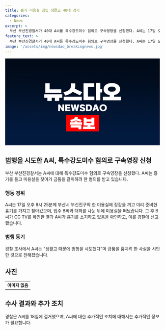 ```yaml
---
title: 흉기 미용실 침입 생활고 40대 검거
categories:
  - News
excerpt: >
  부산 부산진경찰서가 40대 A씨를 특수강도미수 혐의로 구속영장을 신청했다. A씨는 17일 오후 미용실에 흉기를 들고 금품 갈취를 시도한 혐의를 받았으나, 업주 B씨의 신고로 경찰에 검거됐다. A씨는 경찰 조사에서 생활고 때문에 범행을 저질렀다고 시인했다.
feature_text: >
  부산 부산진경찰서가 40대 A씨를 특수강도미수 혐의로 구속영장을 신청했다. A씨는 17일 오후 미용실에 흉기를 들고 금품 갈취를 시도한 혐의를 받았으나, 업주 B씨의 신고로 경찰에 검거됐다. A씨는 경찰 조사에서 생활고 때문에 범행을 저질렀다고 시인했다.
image: '/assets/img/newsdao_breakingnews.jpg'
---
```


<p><img src="/assets/img/newsdao_breakingnews.jpg" alt="implanttips 속보" /></p>

<h2 data-ke-size="size26">범행을 시도한 A씨, 특수강도미수 혐의로 구속영장 신청</h2>

<p data-ke-size="size16">부산 부산진경찰서는 A씨에 대해 특수강도미수 혐의로 구속영장을 신청했다. A씨는 흉기를 들고 미용실을 찾아가 금품을 갈취하려 한 혐의를 받고 있습니다.</p>

<h3>행동 경위</h3>

<p data-ke-size="size16">A씨는 17일 오후 8시 25분께 부산시 부산진구의 한 미용실에 장갑을 끼고 미리 준비한 흉기를 가지고 찾아갔으며, 업주 B씨와 대화를 나눈 뒤에 미용실을 떠났습니다. 그 후 B씨가 CC TV를 확인한 결과 A씨가 흉기를 소지하고 있음을 확인하고, 이를 경찰에 신고했습니다.</p>

<h3>범행 동기</h3>

<p data-ke-size="size16">경찰 조사에서 A씨는 "생활고 때문에 범행을 시도했다"며 금품을 훔치려 한 사실을 시인한 것으로 전해졌습니다.</p>

<h2 data-ke-size="size26">사진</h2>

<table>
    <tbody>
        <tr>
            <td style="text-align: center; height: 17px;"><b>이미지 없음</b></td>
        </tr>
    </tbody>
</table>

<h2 data-ke-size="size26">수사 결과와 추가 조치</h2>

<p data-ke-size="size16">경찰은 A씨를 18일에 검거했으며, A씨에 대한 추가적인 조치에 대해서는 추가적인 정보가 필요합니다.</p>

